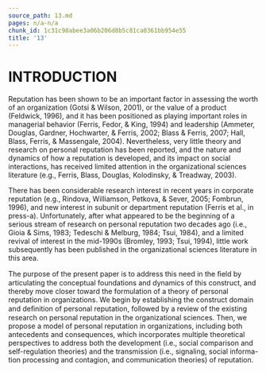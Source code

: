 ```yaml
---
source_path: 13.md
pages: n/a-n/a
chunk_id: 1c31c98abee3a06b206d8b5c81ca0361bb954e55
title: '13'
---
```

# INTRODUCTION

Reputation has been shown to be an important factor in assessing the worth of an organization (Gotsi & Wilson, 2001), or the value of a product (Feldwick, 1996), and it has been positioned as playing important roles in managerial behavior (Ferris, Fedor, & King, 1994) and leadership (Ammeter, Douglas, Gardner, Hochwarter, & Ferris, 2002; Blass & Ferris, 2007; Hall, Blass, Ferris, & Massengale, 2004). Nevertheless, very little theory and research on personal reputation has been reported, and the nature and dynamics of how a reputation is developed, and its impact on social interactions, has received limited attention in the organizational sciences literature (e.g., Ferris, Blass, Douglas, Kolodinsky, & Treadway, 2003).

There has been considerable research interest in recent years in corporate reputation (e.g., Rindova, Williamson, Petkova, & Sever, 2005; Fombrun, 1996), and new interest in subunit or department reputation (Ferris et al., in press-a). Unfortunately, after what appeared to be the beginning of a serious stream of research on personal reputation two decades ago (i.e., Gioia & Sims, 1983; Tedeschi & Melburg, 1984; Tsui, 1984), and a limited revival of interest in the mid-1990s (Bromley, 1993; Tsui, 1994), little work subsequently has been published in the organizational sciences literature in this area.

The purpose of the present paper is to address this need in the ﬁeld by articulating the conceptual foundations and dynamics of this construct, and thereby move closer toward the formulation of a theory of personal reputation in organizations. We begin by establishing the construct domain and deﬁnition of personal reputation, followed by a review of the existing research on personal reputation in the organizational sciences. Then, we propose a model of personal reputation in organizations, including both antecedents and consequences, which incorporates multiple theoretical perspectives to address both the development (i.e., social comparison and self-regulation theories) and the transmission (i.e., signaling, social informa- tion processing and contagion, and communication theories) of reputation.
